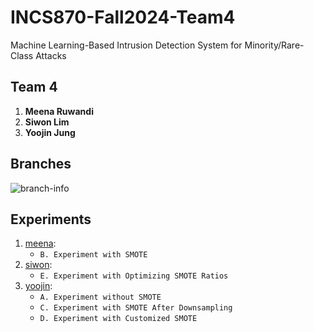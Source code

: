 # INCS870-Fall2024-Team4
Machine Learning-Based Intrusion Detection System for Minority/Rare-Class Attacks

## **Team 4**
1. **Meena Ruwandi**
2. **Siwon Lim**
3. **Yoojin Jung**

## **Branches**
![branch-info](https://github.com/user-attachments/assets/13aebe04-4efb-4fdb-8a75-b003c1572763)

## **Experiments**
1. [meena](https://github.com/MeenaRuwandi/INCS870-Fall2024-Team4/tree/meena):
   - `B. Experiment with SMOTE`
2. [siwon](https://github.com/MeenaRuwandi/INCS870-Fall2024-Team4/tree/siwon):
   - `E. Experiment with Optimizing SMOTE Ratios`
3. [yoojin](https://github.com/MeenaRuwandi/INCS870-Fall2024-Team4/tree/yoojin):
   - `A. Experiment without SMOTE`
   - `C. Experiment with SMOTE After Downsampling`
   - `D. Experiment with Customized SMOTE`